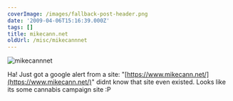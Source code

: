 ```yaml
---
coverImage: /images/fallback-post-header.png
date: '2009-04-06T15:16:39.000Z'
tags: []
title: mikecann.net
oldUrl: /misc/mikecannnet
---
```


![mikecannnet](/wp-content/uploads/2009/04/mikecannnet.png "mikecannnet")

Ha! Just got a google alert from a site: "[https://www.mikecann.net/](https://www.mikecann.net/)" didnt know that site even existed. Looks like its some cannabis campaign site :P
